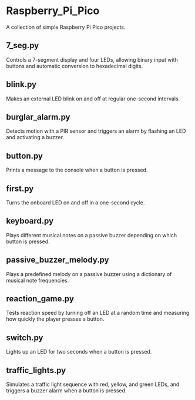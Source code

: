 # Raspberry_Pi_Pico
A collection of simple Raspberry Pi Pico projects.

## 7_seg.py
Controls a 7-segment display and four LEDs, allowing binary input with buttons and automatic conversion to hexadecimal digits.

## blink.py
Makes an external LED blink on and off at regular one-second intervals.

## burglar_alarm.py
Detects motion with a PIR sensor and triggers an alarm by flashing an LED and activating a buzzer.

## button.py
Prints a message to the console when a button is pressed.

## first.py
Turns the onboard LED on and off in a one-second cycle.

## keyboard.py
Plays different musical notes on a passive buzzer depending on which button is pressed.

## passive_buzzer_melody.py
Plays a predefined melody on a passive buzzer using a dictionary of musical note frequencies.

## reaction_game.py
Tests reaction speed by turning off an LED at a random time and measuring how quickly the player presses a button.

## switch.py
Lights up an LED for two seconds when a button is pressed.

## traffic_lights.py
Simulates a traffic light sequence with red, yellow, and green LEDs, and triggers a buzzer alarm when a button is pressed.
